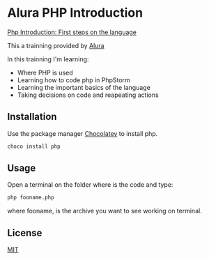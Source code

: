 # Alura PHP Introduction
[Php Introduction: First steps on the language](https://cursos.alura.com.br/course/php-primeiros-passos)

This a trainning provided by [Alura](https://cursos.alura.com.br)

In this trainning I'm learning:
- Where PHP is used
- Learning how to code php in PhpStorm
- Learning the important basics of the language
- Taking decisions on code and reapeating actions

## Installation

Use the package manager [Chocolatey](https://chocolatey.org/) to install php.

```bash
choco install php
```

## Usage
Open a terminal on the folder where is the code and type:

```bash
php fooname.php
```

where fooname, is the archive you want to see working on terminal.

## License
[MIT](https://github.com/GabrielDSousa/Alura_introducao_php/blob/master/LICENSE.md)

